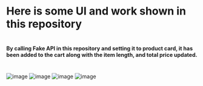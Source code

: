 # Here is some UI and work shown in this repository
#
#### By calling Fake API in this repository and setting it to product card, it has been added to the cart along with the item length, and total price updated.
#
![image](https://github.com/DeveloperOmarFaruk/react-road-contractor/assets/75971859/17b8e95a-c9f7-4b94-8805-e199df079af5)
![image](https://github.com/DeveloperOmarFaruk/react-road-contractor/assets/75971859/83c354fb-c57b-4d2b-9376-82ae66696ee0)
![image](https://github.com/DeveloperOmarFaruk/react-road-contractor/assets/75971859/2635051e-9109-4408-84ca-9457cea486f7)
![image](https://github.com/DeveloperOmarFaruk/react-road-contractor/assets/75971859/ae5f57ea-0f75-4e25-8660-6a1486212528)
